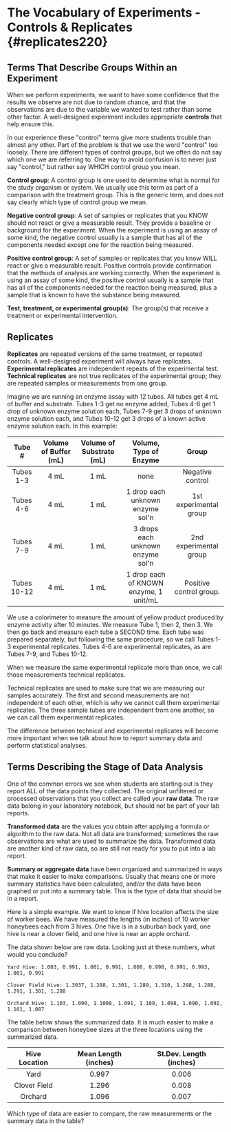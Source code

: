 # The Vocabulary of Experiments - Controls & Replicates {#replicates220}

## Terms That Describe Groups Within an Experiment

When we perform experiments, we want to have some confidence that the results we observe are not due to random chance, and that the observations are due to the variable we wanted to test rather than some other factor. A well-designed experiment includes appropriate __controls__ that help ensure this.

In our experience these "control" terms give more students trouble than almost any other. Part of the problem is that we use the word "control" too loosely. There are different types of control groups, but we often do not say which one we are referring to. One way to avoid confusion is to never just say "control," but rather say WHICH control group you mean.

__Control group__: A control group is one used to determine what is normal for the study organism or system. We usually use this term as part of a comparison with the treatment group. This is the generic term, and does not say clearly which type of control group we mean.

__Negative control group__: A set of samples or replicates that you KNOW should not react or give a measurable result. They provide a baseline or background for the experiment. When the experiment is using an assay of some kind, the negative control usually is a sample that has all of the components needed except one for the reaction being measured.

__Positive control group__: A set of samples or replicates that you know WILL react or give a measurable result. Positive controls provide confirmation that the methods of analysis are working correctly. When the experiment is using an assay of some kind, the positive control usually is a sample that has all of the components needed for the reaction being measured, plus a sample that is known to have the substance being measured. 

__Test, treatment, or experimental group(s)__: The group(s) that receive a treatment or experimental intervention. 


## Replicates

__Replicates__ are repeated versions of the same treatment, or repeated controls. A well-designed experiment will always have replicates. __Experimental replicates__ are independent repeats of the experimental test. __Technical replicates__ are not true replicates of the experimental group; they are repeated samples or measurements from one group. 

Imagine we are running an enzyme assay with 12 tubes. All tubes get 4 mL of buffer and substrate. Tubes 1-3 get no enzyme added, Tubes 4-6 get 1 drop of unknown enzyme solution each, Tubes 7-9 get 3 drops of unknown enzyme solution each, and Tubes 10-12 get 3 drops of a known active enzyme solution each. In this example:

|Tube #|Volume of Buffer (mL)|Volume of Substrate (mL)|Volume, Type of Enzyme|Group|
|:-:|:-:|:-:|:-:|:-:|
Tubes 1-3|4 mL|1 mL|none|Negative control
Tubes 4-6|4 mL|1 mL|1 drop each unknown enzyme sol'n|1st experimental group|
Tubes 7-9|4 mL|1 mL|3 drops each unknown enzyme sol'n|2nd experimental group|
Tubes 10-12|4 mL|1 mL|1 drop each of KNOWN enzyme, 1 unit/mL|Positive control group.  

We use a colorimeter to measure the amount of yellow product produced by enzyme activity after 10 minutes. We measure Tube 1, then 2, then 3. We then go back and measure each tube a SECOND time. Each tube was prepared separately, but following the same procedure, so we call Tubes 1-3 experimental replicates. Tubes 4-6 are experimental replicates, as are Tubes 7-9, and Tubes 10-12.

When we measure the same experimental replicate more than once, we call those measurements technical replicates. 

Technical replicates are used to make sure that we are measuring our samples accurately. The first and second measurements are not independent of each other, which is why we cannot call them experimental replicates. The three sample tubes are independent from one another, so we can call them experimental replicates. 

The difference between technical and experimental replicates will become more important when we talk about how to report summary data and perform statistical analyses.


## Terms Describing the Stage of Data Analysis

One of the common errors we see when students are starting out is they report ALL of the data points they collected. The original unfiltered or processed observations that you collect are called your __raw data__. The raw data belong in your laboratory notebook, but should not be part of your lab reports.  

__Transformed data__ are the values you obtain after applying a formula or algorithm to the raw data. Not all data are transformed; sometimes the raw observations are what are used to summarize the data. Transformed data are another kind of raw data, so are still not ready for you to put into a lab report. 

__Summary or aggregate data__ have been organized and summarized in ways that make it easier to make comparisons. Usually that means one or more summary statistics have been calculated, and/or the data have been graphed or put into a summary table. This is the type of data that should be in a report.

Here is a simple example. We want to know if hive location affects the size of worker bees. We have measured the lengths (in inches) of 10 worker honeybees each from 3 hives. One hive is in a suburban back yard, one hive is near a clover field, and one hive is near an apple orchard. 

The data shown below are raw data. Looking just at these numbers, what would you conclude?

`Yard Hive: 1.003, 0.991, 1.001, 0.991, 1.008, 0.998, 0.991, 0.993, 1.001, 0.991`

`Clover Field Hive: 1.3037, 1.288, 1.301, 1.289, 1.310, 1.298, 1.288, 1.291, 1.301, 1.288`

`Orchard Hive: 1.103, 1.090, 1.1008, 1.091, 1.109, 1.098, 1.090, 1.092, 1.101, 1.087`

The table below shows the summarized data. It is much easier to make a comparison between honeybee sizes at the three locations using the summarized data. 

|Hive Location|Mean Length (inches)|St.Dev. Length (inches)|
|:-:|:-:|:-:|
|Yard|0.997|0.006|
|Clover Field|1.296|0.008|
|Orchard|1.096|0.007|

Which type of data are easier to compare, the raw measurements or the summary data in the table?


